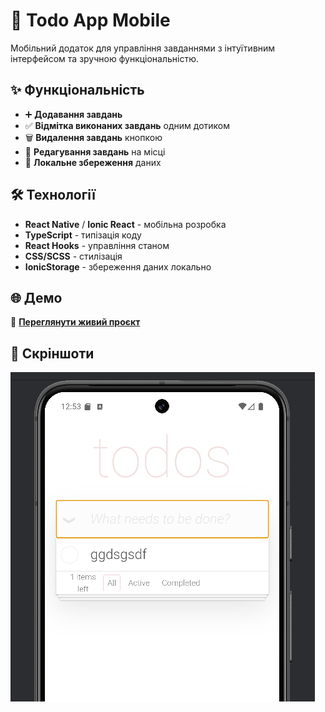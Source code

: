 # 📱 Todo App Mobile

Мобільний додаток для управління завданнями з інтуїтивним інтерфейсом та зручною функціональністю.

## ✨ Функціональність

- ➕ **Додавання завдань**
- ✅ **Відмітка виконаних завдань** одним дотиком
- 🗑️ **Видалення завдань** кнопкою
- 📝 **Редагування завдань** на місці
- 💾 **Локальне збереження** даних

## 🛠 Технології

- **React Native** / **Ionic React** - мобільна розробка
- **TypeScript** - типізація коду
- **React Hooks** - управління станом
- **CSS/SCSS** - стилізація
- **IonicStorage** - збереження даних локально

## 🌐 Демо

🔗 **[Переглянути живий проєкт](https://ivsasha.github.io/todo-app-mobile/)**

## 📸 Скріншоти

![Головний екран](image.png)
